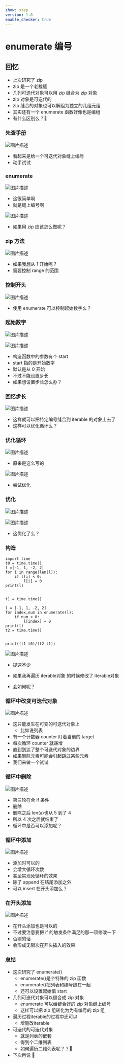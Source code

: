 ```yaml
---
show: step
version: 1.0
enable_checker: true
---
```


# enumerate 编号

## 回忆

- 上次研究了 zip
- zip 是一个老裁缝
- 几列可迭代对象可以用 zip 缝合为 zip 对象
- zip 对象是可迭代的
- zip 缝合的对象也可以解组为独立的几组元组
- 其实还有一个 enumerate 函数好像也是编组
- 有什么区别么？🤔

### 先查手册

![图片描述](https://doc.shiyanlou.com/courses/uid1190679-20211010-1633833065561)

- 看起来是给一个可迭代对象缝上编号
- 动手试试

### enumerate

![图片描述](https://doc.shiyanlou.com/courses/uid1190679-20211010-1633833106576)

- 这很简单啊
- 就是缝上编号啊

![图片描述](https://doc.shiyanlou.com/courses/uid1190679-20211010-1633864607401)

- 如果用 zip 应该怎么做呢？

### zip 方法

![图片描述](https://doc.shiyanlou.com/courses/uid1190679-20211010-1633833330678)

- 如果我想从 1 开始呢？
- 需要控制 range 的范围

### 控制开头

![图片描述](https://doc.shiyanlou.com/courses/uid1190679-20211010-1633833426125)

- 使用 enumerate 可以控制起始数字么？

### 起始数字

![图片描述](https://doc.shiyanlou.com/courses/uid1190679-20211010-1633833726451)

![图片描述](https://doc.shiyanlou.com/courses/uid1190679-20211010-1633833736030)

- 构造函数中的参数有个 start
- start 指的是开始数字
- 默认是从 0 开始
- 不过不能设置步长
- 如果想设置步长怎么办？

### 回忆步长

![图片描述](https://doc.shiyanlou.com/courses/uid1190679-20211010-1633833993192)

- 这样就可以把特定编号缝合到 iterable 的对象上去了
- 这样可以优化循环么？

### 优化循环

![图片描述](https://doc.shiyanlou.com/courses/uid1190679-20220830-1661858599578/wm)

- 原来是这么写的

![图片描述](https://doc.shiyanlou.com/courses/uid1190679-20220830-1661858613323/wm)

- 尝试优化

### 优化

![图片描述](https://doc.shiyanlou.com/courses/uid1190679-20220830-1661858782767/wm)

![图片描述](https://doc.shiyanlou.com/courses/uid1190679-20220830-1661858802112/wm)

- 这优化了么？

### 构造

```
import time
t0 = time.time()
l =[-1, 1, -2, 2]
for i in range(len(l)):
    if l[i] < 0:
        l[i] = 0
print(l)


t1 = time.time()

l = [-1, 1, -2, 2]
for index,num in enumerate(l):
    if num < 0:
        l[index] = 0
print(l)
t2 = time.time()


print((t1-t0)/(t2-t1))
```


![图片描述](https://doc.shiyanlou.com/courses/uid1190679-20220830-1661858972553/wm)

- 提速不少

- 如果我再遍历 iterable对象 的时候修改了 iterable对象
- 会如何呢？


### 循环中改变可迭代对象

![图片描述](https://doc.shiyanlou.com/courses/uid1190679-20211031-1635689885990)

- 这只能发生在可变的可迭代对象上
  - 比如说列表
- 有一个计数器 counter 盯着当前的 target
- 每次循环 counter 就递增
- 直到到达了整个可迭代对象的边界
- 如果删除元素可能会引起跳过某些元素
- 我们来做一个试试

### 循环中删除

![图片描述](https://doc.shiyanlou.com/courses/uid1190679-20211031-1635690182030)

- 第三轮符合 if 条件
- 删除
- 删除之后 len(a)也从 5 到了 4
- 所以 4 次之后就结束了
- 循环中是否可以添加呢？

### 循环中添加

![图片描述](https://doc.shiyanlou.com/courses/uid1190679-20211031-1635688745146)

- 添加时可以的
- 会增大循环次数
- 甚至实现死循环的效果
- 除了 append 在结尾添加之外
- 可以 insert 在开头添加么？

### 在开头添加

![图片描述](https://doc.shiyanlou.com/courses/uid1190679-20211031-1635688753097)

- 在开头添加也是可以的
- 不过要注意要把 if 的触发条件满足的那一项修改一下
- 否则的话
- 会形成无限次在开头插入的效果

### 总结

- 这次研究了 enumerate()
	- enumerate()是个特殊的 zip 函数
	- enumerate()把列表和编号缝在一起
	- 还可以设置起始值 start
- 几列可迭代对象可以缝合成 zip 对象
  - enumerate 可以给缝合好的 zip 对象缝上编号
  - 这样可以把 zip 组转化为为有编号的 zip 组
- 遍历过程iterable的过程中还可以
	- 增删改iterable
- 可迭代的可迭代对象
	- 就是列表的嵌套
	- 得到个二维列表
	- 如何遍历二维列表呢？？🤔
- 下次再说 👋
